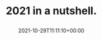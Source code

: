---
retweeted: false
source: <a href="https://about.twitter.com/products/tweetdeck" rel="nofollow">TweetDeck</a>
entities:
  user_mentions: []
  urls: []
  symbols: []
  media:
  - expanded_url: https://twitter.com/bascht/status/1454043124645384197/photo/1
    indices:
    - '20'
    - '43'
    url: https://t.co/dX6971IMsO
    media_url: http://pbs.twimg.com/media/FC3MbiJWYAIqCrq.png
    id_str: '1454043028105093122'
    id: '1454043028105093122'
    media_url_https: https://pbs.twimg.com/media/FC3MbiJWYAIqCrq.png
    sizes:
      medium:
        w: '246'
        h: '40'
        resize: fit
      small:
        w: '246'
        h: '40'
        resize: fit
      thumb:
        w: '40'
        h: '40'
        resize: crop
      large:
        w: '246'
        h: '40'
        resize: fit
    type: photo
    display_url: pic.twitter.com/dX6971IMsO
  hashtags: []
display_text_range:
- '0'
- '43'
favorite_count: '13'
id_str: '1454043124645384197'
truncated: false
retweet_count: '3'
id: '1454043124645384197'
possibly_sensitive: false
created_at: Fri Oct 29 11:11:10 +0000 2021
favorited: false
full_text: 2021 in a nutshell.
lang: en
extended_entities:
  media:
  - expanded_url: https://twitter.com/bascht/status/1454043124645384197/photo/1
    indices:
    - '20'
    - '43'
    url: https://t.co/dX6971IMsO
    media_url: http://pbs.twimg.com/media/FC3MbiJWYAIqCrq.png
    id_str: '1454043028105093122'
    id: '1454043028105093122'
    media_url_https: https://pbs.twimg.com/media/FC3MbiJWYAIqCrq.png
    sizes:
      medium:
        w: '246'
        h: '40'
        resize: fit
      small:
        w: '246'
        h: '40'
        resize: fit
      thumb:
        w: '40'
        h: '40'
        resize: crop
      large:
        w: '246'
        h: '40'
        resize: fit
    type: photo
    display_url: pic.twitter.com/dX6971IMsO
tags:
- pesos/twitter
date: '2021-10-29T11:11:10+00:00'
src: https://twitter.com/bascht/status/1454043124645384197
original_url: https://twitter.com/bascht/status/1454043124645384197
type: twitter_tweet
media_url: https://img.bascht.com/twitter/pbs.twimg.com/media/FC3MbiJWYAIqCrq.png
text: 2021 in a nutshell.
title: '2021 in a nutshell.

  '

---